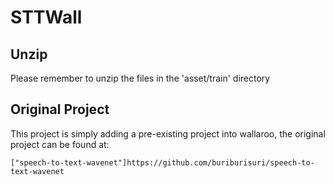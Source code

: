 # STTWall
## Unzip
Please remember to unzip the files in the 'asset/train' directory
## Original Project
This project is simply adding a pre-existing project into wallaroo,
the original project can be found at:
    
    ["speech-to-text-wavenet"]https://github.com/buriburisuri/speech-to-text-wavenet
